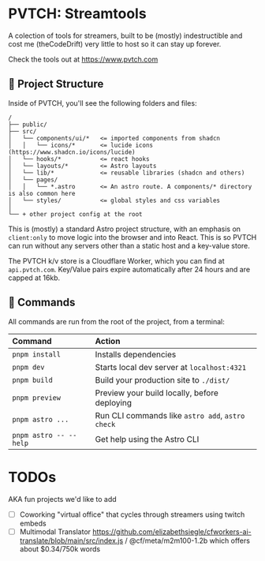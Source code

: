 # PVTCH: Streamtools

A colection of tools for streamers, built to be (mostly) indestructible and cost me (theCodeDrift) very little to host so it can stay up forever.

Check the tools out at https://www.pvtch.com

## 🚀 Project Structure

Inside of PVTCH, you'll see the following folders and files:

```text
/
├── public/
├── src/
│   └── components/ui/*   <= imported components from shadcn
│   │   └── icons/*       <= lucide icons (https://www.shadcn.io/icons/lucide)
│   └── hooks/*           <= react hooks
│   └── layouts/*         <= Astro layouts
│   └── lib/*             <= reusable libraries (shadcn and others)
│   └── pages/
│   │   └── *.astro       <= An astro route. A components/* directory is also common here
│   └── styles/           <= global styles and css variables
│
└── + other project config at the root
```

This is (mostly) a standard Astro project structure, with an emphasis on `client:only` to move logic into the browser and into React. This is so PVTCH can run without any servers other than a static host and a key-value store.

The PVTCH k/v store is a Cloudflare Worker, which you can find at `api.pvtch.com`. Key/Value pairs expire automatically after 24 hours and are capped at 16kb.

## 🧞 Commands

All commands are run from the root of the project, from a terminal:

| Command                | Action                                           |
| :--------------------- | :----------------------------------------------- |
| `pnpm install`         | Installs dependencies                            |
| `pnpm dev`             | Starts local dev server at `localhost:4321`      |
| `pnpm build`           | Build your production site to `./dist/`          |
| `pnpm preview`         | Preview your build locally, before deploying     |
| `pnpm astro ...`       | Run CLI commands like `astro add`, `astro check` |
| `pnpm astro -- --help` | Get help using the Astro CLI                     |

# TODOs

AKA fun projects we'd like to add

- [ ] Coworking "virtual office" that cycles through streamers using twitch embeds
- [ ] Multimodal Translator https://github.com/elizabethsiegle/cfworkers-ai-translate/blob/main/src/index.js / @cf/meta/m2m100-1.2b which offers about $0.34/750k words
